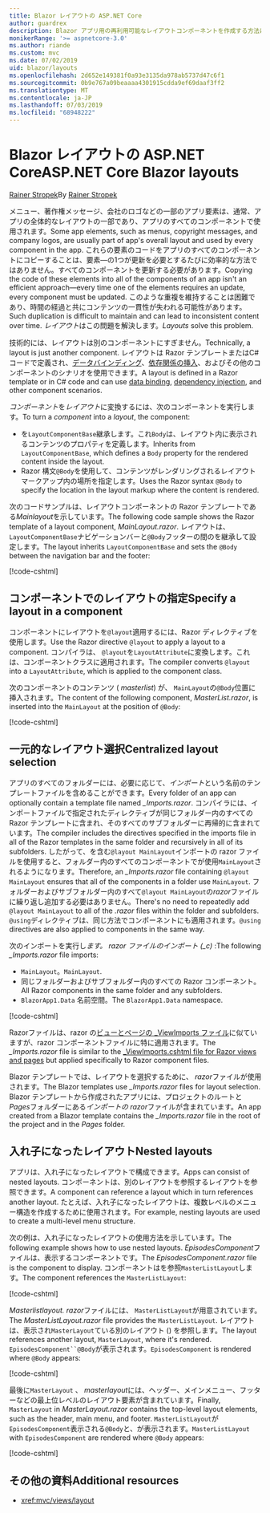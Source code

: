 ```yaml
---
title: Blazor レイアウトの ASP.NET Core
author: guardrex
description: Blazor アプリ用の再利用可能なレイアウトコンポーネントを作成する方法について説明します。
monikerRange: '>= aspnetcore-3.0'
ms.author: riande
ms.custom: mvc
ms.date: 07/02/2019
uid: blazor/layouts
ms.openlocfilehash: 2d652e149381f0a93e3135da978ab5737d47c6f1
ms.sourcegitcommit: 0b9e767a09beaaaa4301915cdda9ef69daaf3ff2
ms.translationtype: MT
ms.contentlocale: ja-JP
ms.lasthandoff: 07/03/2019
ms.locfileid: "68948222"
---
```

# <a name="aspnet-core-blazor-layouts"></a><span data-ttu-id="2eb04-103">Blazor レイアウトの ASP.NET Core</span><span class="sxs-lookup"><span data-stu-id="2eb04-103">ASP.NET Core Blazor layouts</span></span>

<span data-ttu-id="2eb04-104">[Rainer Stropek](https://www.timecockpit.com)</span><span class="sxs-lookup"><span data-stu-id="2eb04-104">By [Rainer Stropek](https://www.timecockpit.com)</span></span>

<span data-ttu-id="2eb04-105">メニュー、著作権メッセージ、会社のロゴなどの一部のアプリ要素は、通常、アプリの全体的なレイアウトの一部であり、アプリのすべてのコンポーネントで使用されます。</span><span class="sxs-lookup"><span data-stu-id="2eb04-105">Some app elements, such as menus, copyright messages, and company logos, are usually part of app's overall layout and used by every component in the app.</span></span> <span data-ttu-id="2eb04-106">これらの要素のコードをアプリのすべてのコンポーネントにコピーすることは、要素&mdash;の1つが更新を必要とするたびに効率的な方法ではありません。すべてのコンポーネントを更新する必要があります。</span><span class="sxs-lookup"><span data-stu-id="2eb04-106">Copying the code of these elements into all of the components of an app isn't an efficient approach&mdash;every time one of the elements requires an update, every component must be updated.</span></span> <span data-ttu-id="2eb04-107">このような重複を維持することは困難であり、時間の経過と共にコンテンツの一貫性が失われる可能性があります。</span><span class="sxs-lookup"><span data-stu-id="2eb04-107">Such duplication is difficult to maintain and can lead to inconsistent content over time.</span></span> <span data-ttu-id="2eb04-108">*レイアウト*はこの問題を解決します。</span><span class="sxs-lookup"><span data-stu-id="2eb04-108">*Layouts* solve this problem.</span></span>

<span data-ttu-id="2eb04-109">技術的には、レイアウトは別のコンポーネントにすぎません。</span><span class="sxs-lookup"><span data-stu-id="2eb04-109">Technically, a layout is just another component.</span></span> <span data-ttu-id="2eb04-110">レイアウトは Razor テンプレートまたはC#コードで定義され、[データバインディング](xref:blazor/components#data-binding)、[依存関係の挿入](xref:blazor/dependency-injection)、およびその他のコンポーネントのシナリオを使用できます。</span><span class="sxs-lookup"><span data-stu-id="2eb04-110">A layout is defined in a Razor template or in C# code and can use [data binding](xref:blazor/components#data-binding), [dependency injection](xref:blazor/dependency-injection), and other component scenarios.</span></span>

<span data-ttu-id="2eb04-111">*コンポーネント*を*レイアウト*に変換するには、次のコンポーネントを実行します。</span><span class="sxs-lookup"><span data-stu-id="2eb04-111">To turn a *component* into a *layout*, the component:</span></span>

* <span data-ttu-id="2eb04-112">を`LayoutComponentBase`継承します。これ`Body`は、レイアウト内に表示されるコンテンツのプロパティを定義します。</span><span class="sxs-lookup"><span data-stu-id="2eb04-112">Inherits from `LayoutComponentBase`, which defines a `Body` property for the rendered content inside the layout.</span></span>
* <span data-ttu-id="2eb04-113">Razor 構文`@Body`を使用して、コンテンツがレンダリングされるレイアウトマークアップ内の場所を指定します。</span><span class="sxs-lookup"><span data-stu-id="2eb04-113">Uses the Razor syntax `@Body` to specify the location in the layout markup where the content is rendered.</span></span>

<span data-ttu-id="2eb04-114">次のコードサンプルは、レイアウトコンポーネントの Razor テンプレートである*Mainlayout*を示しています。</span><span class="sxs-lookup"><span data-stu-id="2eb04-114">The following code sample shows the Razor template of a layout component, *MainLayout.razor*.</span></span> <span data-ttu-id="2eb04-115">レイアウトは、 `LayoutComponentBase`ナビゲーションバーと`@Body`フッターの間のを継承して設定します。</span><span class="sxs-lookup"><span data-stu-id="2eb04-115">The layout inherits `LayoutComponentBase` and sets the `@Body` between the navigation bar and the footer:</span></span>

[!code-cshtml[](layouts/sample_snapshot/3.x/MainLayout.razor?highlight=1,13)]

## <a name="specify-a-layout-in-a-component"></a><span data-ttu-id="2eb04-116">コンポーネントでのレイアウトの指定</span><span class="sxs-lookup"><span data-stu-id="2eb04-116">Specify a layout in a component</span></span>

<span data-ttu-id="2eb04-117">コンポーネントにレイアウトを`@layout`適用するには、Razor ディレクティブを使用します。</span><span class="sxs-lookup"><span data-stu-id="2eb04-117">Use the Razor directive `@layout` to apply a layout to a component.</span></span> <span data-ttu-id="2eb04-118">コンパイラは、 `@layout`を`LayoutAttribute`に変換します。これは、コンポーネントクラスに適用されます。</span><span class="sxs-lookup"><span data-stu-id="2eb04-118">The compiler converts `@layout` into a `LayoutAttribute`, which is applied to the component class.</span></span>

<span data-ttu-id="2eb04-119">次のコンポーネントのコンテンツ ( *masterlist*) が、 `MainLayout`の`@Body`位置に挿入されます。</span><span class="sxs-lookup"><span data-stu-id="2eb04-119">The content of the following component, *MasterList.razor*, is inserted into the `MainLayout` at the position of `@Body`:</span></span>

[!code-cshtml[](layouts/sample_snapshot/3.x/MasterList.razor?highlight=1)]

## <a name="centralized-layout-selection"></a><span data-ttu-id="2eb04-120">一元的なレイアウト選択</span><span class="sxs-lookup"><span data-stu-id="2eb04-120">Centralized layout selection</span></span>

<span data-ttu-id="2eb04-121">アプリのすべてのフォルダーには、必要に応じて、*インポート*という名前のテンプレートファイルを含めることができます。</span><span class="sxs-lookup"><span data-stu-id="2eb04-121">Every folder of an app can optionally contain a template file named *_Imports.razor*.</span></span> <span data-ttu-id="2eb04-122">コンパイラには、インポートファイルで指定されたディレクティブが同じフォルダー内のすべての Razor テンプレートに含まれ、そのすべてのサブフォルダーに再帰的に含まれています。</span><span class="sxs-lookup"><span data-stu-id="2eb04-122">The compiler includes the directives specified in the imports file in all of the Razor templates in the same folder and recursively in all of its subfolders.</span></span> <span data-ttu-id="2eb04-123">したがって、を含む`@layout MainLayout`インポートの razor ファイルを使用すると、フォルダー内のすべてのコンポーネントでが使用`MainLayout`されるようになります。</span><span class="sxs-lookup"><span data-stu-id="2eb04-123">Therefore, an *_Imports.razor* file containing `@layout MainLayout` ensures that all of the components in a folder use `MainLayout`.</span></span> <span data-ttu-id="2eb04-124">フォルダーおよびサブフォルダー内のすべて`@layout MainLayout`の*razor*ファイルに繰り返し追加する必要はありません。</span><span class="sxs-lookup"><span data-stu-id="2eb04-124">There's no need to repeatedly add `@layout MainLayout` to all of the *.razor* files within the folder and subfolders.</span></span> <span data-ttu-id="2eb04-125">`@using`ディレクティブは、同じ方法でコンポーネントにも適用されます。</span><span class="sxs-lookup"><span data-stu-id="2eb04-125">`@using` directives are also applied to components in the same way.</span></span>

<span data-ttu-id="2eb04-126">次のインポートを実行し*ます。 razor ファイルのインポート (_c)* :</span><span class="sxs-lookup"><span data-stu-id="2eb04-126">The following *_Imports.razor* file imports:</span></span>

* <span data-ttu-id="2eb04-127">`MainLayout`。</span><span class="sxs-lookup"><span data-stu-id="2eb04-127">`MainLayout`.</span></span>
* <span data-ttu-id="2eb04-128">同じフォルダーおよびサブフォルダー内のすべての Razor コンポーネント。</span><span class="sxs-lookup"><span data-stu-id="2eb04-128">All Razor components in the same folder and any subfolders.</span></span>
* <span data-ttu-id="2eb04-129">`BlazorApp1.Data` 名前空間。</span><span class="sxs-lookup"><span data-stu-id="2eb04-129">The `BlazorApp1.Data` namespace.</span></span>
 
[!code-cshtml[](layouts/sample_snapshot/3.x/_Imports.razor)]

<span data-ttu-id="2eb04-130">Razorファイルは、razor の[ビューとページの _ViewImports ファイル](xref:mvc/views/layout#importing-shared-directives)に似ていますが、razor コンポーネントファイルに特に適用されます。</span><span class="sxs-lookup"><span data-stu-id="2eb04-130">The *_Imports.razor* file is similar to the [_ViewImports.cshtml file for Razor views and pages](xref:mvc/views/layout#importing-shared-directives) but applied specifically to Razor component files.</span></span>

<span data-ttu-id="2eb04-131">Blazor テンプレートでは、レイアウトを選択するために、 *razor*ファイルが使用されます。</span><span class="sxs-lookup"><span data-stu-id="2eb04-131">The Blazor templates use *_Imports.razor* files for layout selection.</span></span> <span data-ttu-id="2eb04-132">Blazor テンプレートから作成されたアプリには、プロジェクトのルートと*Pages*フォルダーにある*インポートの razor*ファイルが含まれています。</span><span class="sxs-lookup"><span data-stu-id="2eb04-132">An app created from a Blazor template contains the *_Imports.razor* file in the root of the project and in the *Pages* folder.</span></span>

## <a name="nested-layouts"></a><span data-ttu-id="2eb04-133">入れ子になったレイアウト</span><span class="sxs-lookup"><span data-stu-id="2eb04-133">Nested layouts</span></span>

<span data-ttu-id="2eb04-134">アプリは、入れ子になったレイアウトで構成できます。</span><span class="sxs-lookup"><span data-stu-id="2eb04-134">Apps can consist of nested layouts.</span></span> <span data-ttu-id="2eb04-135">コンポーネントは、別のレイアウトを参照するレイアウトを参照できます。</span><span class="sxs-lookup"><span data-stu-id="2eb04-135">A component can reference a layout which in turn references another layout.</span></span> <span data-ttu-id="2eb04-136">たとえば、入れ子になったレイアウトは、複数レベルのメニュー構造を作成するために使用されます。</span><span class="sxs-lookup"><span data-stu-id="2eb04-136">For example, nesting layouts are used to create a multi-level menu structure.</span></span>

<span data-ttu-id="2eb04-137">次の例は、入れ子になったレイアウトの使用方法を示しています。</span><span class="sxs-lookup"><span data-stu-id="2eb04-137">The following example shows how to use nested layouts.</span></span> <span data-ttu-id="2eb04-138">*EpisodesComponent*ファイルは、表示するコンポーネントです。</span><span class="sxs-lookup"><span data-stu-id="2eb04-138">The *EpisodesComponent.razor* file is the component to display.</span></span> <span data-ttu-id="2eb04-139">コンポーネントはを参照`MasterListLayout`します。</span><span class="sxs-lookup"><span data-stu-id="2eb04-139">The component references the `MasterListLayout`:</span></span>

[!code-cshtml[](layouts/sample_snapshot/3.x/EpisodesComponent.razor?highlight=1)]

<span data-ttu-id="2eb04-140">*Masterlistlayout. razor*ファイルには、 `MasterListLayout`が用意されています。</span><span class="sxs-lookup"><span data-stu-id="2eb04-140">The *MasterListLayout.razor* file provides the `MasterListLayout`.</span></span> <span data-ttu-id="2eb04-141">レイアウトは、表示され`MasterLayout`ている別のレイアウト () を参照します。</span><span class="sxs-lookup"><span data-stu-id="2eb04-141">The layout references another layout, `MasterLayout`, where it's rendered.</span></span> <span data-ttu-id="2eb04-142">`EpisodesComponent``@Body`が表示されます。</span><span class="sxs-lookup"><span data-stu-id="2eb04-142">`EpisodesComponent` is rendered where `@Body` appears:</span></span>

[!code-cshtml[](layouts/sample_snapshot/3.x/MasterListLayout.razor?highlight=1,9)]

<span data-ttu-id="2eb04-143">最後に`MasterLayout` 、 *masterlayout*には、ヘッダー、メインメニュー、フッターなどの最上位レベルのレイアウト要素が含まれています。</span><span class="sxs-lookup"><span data-stu-id="2eb04-143">Finally, `MasterLayout` in *MasterLayout.razor* contains the top-level layout elements, such as the header, main menu, and footer.</span></span> <span data-ttu-id="2eb04-144">`MasterListLayout`が`EpisodesComponent`表示される`@Body`と、が表示されます。</span><span class="sxs-lookup"><span data-stu-id="2eb04-144">`MasterListLayout` with `EpisodesComponent` are rendered where `@Body` appears:</span></span>

[!code-cshtml[](layouts/sample_snapshot/3.x/MasterLayout.razor?highlight=6)]

## <a name="additional-resources"></a><span data-ttu-id="2eb04-145">その他の資料</span><span class="sxs-lookup"><span data-stu-id="2eb04-145">Additional resources</span></span>

* <xref:mvc/views/layout>

